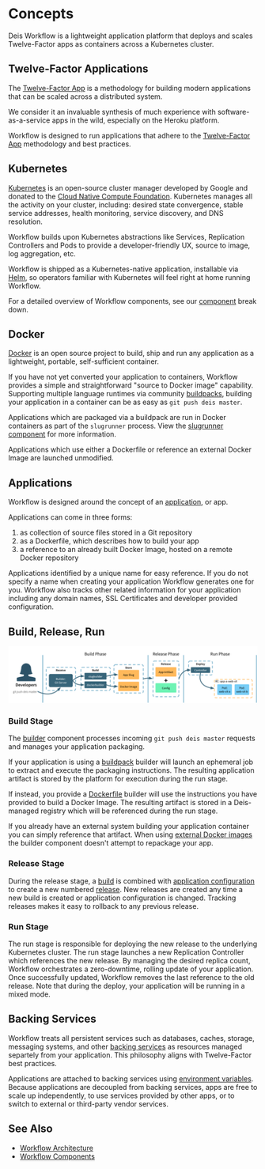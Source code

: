 # Concepts

Deis Workflow is a lightweight application platform that deploys and scales
Twelve-Factor apps as containers across a Kubernetes cluster.

## Twelve-Factor Applications

The [Twelve-Factor App][] is a methodology for building modern
applications that can be scaled across a distributed system.

We consider it an invaluable synthesis of much experience with
software-as-a-service apps in the wild, especially on the
Heroku platform.

Workflow is designed to run applications that adhere to the [Twelve-Factor App][]
methodology and best practices.

## Kubernetes

[Kubernetes][] is an open-source cluster manager developed by Google and
donated to the [Cloud Native Compute Foundation][cncf]. Kubernetes manages all
the activity on your cluster, including: desired state convergence, stable
service addresses, health monitoring, service discovery, and DNS resolution.

Workflow builds upon Kubernetes abstractions like Services, Replication
Controllers and Pods to provide a developer-friendly UX, source to image, log
aggregation, etc.

Workflow is shipped as a Kubernetes-native application, installable via
[Helm][helm], so operators familiar with Kubernetes will feel right at home
running Workflow.

For a detailed overview of Workflow components, see our [component][components] break down.

## Docker

[Docker][] is an open source project to build, ship and run any
application as a lightweight, portable, self-sufficient container.

If you have not yet converted your application to containers, Workflow provides
a simple and straightforward "source to Docker image" capability. Supporting
multiple language runtimes via community [buildpacks][], building your application
in a container can be as easy as `git push deis master`.

Applications which are packaged via a buildpack are run in Docker containers as
part of the `slugrunner` process. View the [slugrunner component][slugrunner]
for more information.

Applications which use either a Dockerfile or reference an external Docker
Image are launched unmodified.

## Applications

Workflow is designed around the concept of an [application][], or app.

Applications can come in three forms:

1. as collection of source files stored in a Git repository
2. as a Dockerfile, which describes how to build your app
3. a reference to an already built Docker Image, hosted on a remote Docker repository

Applications identified by a unique name for easy reference. If you do not
specify a name when creating your application Workflow generates one for you.
Workflow also tracks other related information for your application including
any domain names, SSL Certificates and developer provided configuration.

## Build, Release, Run

![Git Push Workflow](../diagrams/Git_Push_Flow.png)

### Build Stage

The [builder][] component processes incoming `git push deis master` requests
and manages your application packaging.

If your application is using a [buildpack][buildpacks] builder will launch an ephemeral
job to extract and execute the packaging instructions. The resulting
application artifact is stored by the platform for execution during the run
stage.

If instead, you provide a [Dockerfile][dockerfile] builder will use the
instructions you have provided to build a Docker Image. The resulting artifact is
stored in a Deis-managed registry which will be referenced during the run
stage.

If you already have an external system building your application container you
can simply reference that artifact. When using [external Docker
images][dockerimage] the builder component doesn't attempt to repackage your
app.

### Release Stage

During the release stage, a [build][] is combined with [application configuration][config]
to create a new numbered [release][]. New releases are created any time a new
build is created or application configuration is changed. Tracking releases
makes it easy to rollback to any previous release.

### Run Stage

The run stage is responsible for deploying the new release to the underlying
Kubernetes cluster. The run stage launches a new Replication Controller which
references the new release. By managing the desired replica count, Workflow
orchestrates a zero-downtime, rolling update of your application. Once
successfully updated, Workflow removes the last reference to the old release.
Note that during the deploy, your application will be running in a mixed mode.

## Backing Services

Workflow treats all persistent services such as databases, caches, storage,
messaging systems, and other [backing services][] as resources managed
separtely from your application. This philosophy aligns with Twelve-Factor
best practices.

Applications are attached to backing services using [environment variables][].
Because applications are decoupled from backing services, apps are free to
scale up independently, to use services provided by other apps, or to switch
to external or third-party vendor services.

## See Also

* [Workflow Architecture][architecture]
* [Workflow Components][components]

[Build and Run]: http://12factor.net/build-release-run
[Docker]: https://www.docker.com/
[Kubernetes]: https://kubernetes.io
[Twelve-Factor App]: http://12factor.net/
[application]: ../reference-guide/terms.md#application
[architecture]: architecture.md
[backing services]: http://12factor.net/backing-services
[build]: ../reference-guide/terms.md#build
[builder]: components.md#builder
[buildpacks]: ../using-workflow/using-buildpacks.md
[cncf]: https://cncf.io/
[components]: components.md
[config]: ../reference-guide/terms.md#config
[dockerfile]: ../using-workflow/using-dockerfiles.md
[dockerimage]: ../using-workflow/using-docker-images.md
[environment variables]: http://12factor.net/config
[helm]: https://helm.sh
[release]: ../reference-guide/terms.md#release
[slugrunner]: concepts.md#slugrunner
